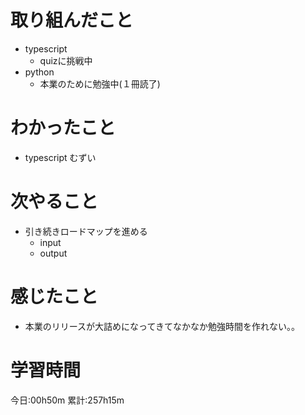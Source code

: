 # 取り組んだこと
  - typescript
    - quizに挑戦中
  - python
    - 本業のために勉強中(１冊読了)

# わかったこと
  - typescript むずい

# 次やること
  - 引き続きロードマップを進める
    - input
    - output

# 感じたこと
  - 本業のリリースが大詰めになってきてなかなか勉強時間を作れない。。

# 学習時間
今日:00h50m
累計:257h15m
